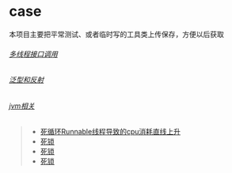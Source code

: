 # case

本项目主要把平常测试、或者临时写的工具类上传保存，方便以后获取

###### [多线程接口调用](https://github.com/lubinsu/case/tree/master/src/main/java/com/maiya/batch)
###### [泛型和反射](https://github.com/lubinsu/case/blob/master/src/main/java/com/maiya/genericity)
###### [jvm相关](https://github.com/lubinsu/case/tree/master/src/main/java/com/maiya/jvm)
> * [死循环Runnable线程导致的cpu消耗直线上升](https://github.com/lubinsu/case/blob/master/src/main/java/com/maiya/jvm/DumpWhileDemo.java)
> * [死锁](https://github.com/lubinsu/case/blob/master/src/main/java/com/maiya/jvm/DiedsynchronizedTest.java)
> * [死锁](https://github.com/lubinsu/case/blob/master/src/main/java/com/maiya/jvm/DiedsynchronizedTest.java)
> * [死锁](https://github.com/lubinsu/case/blob/master/src/main/java/com/maiya/jvm/DiedsynchronizedTest.java)